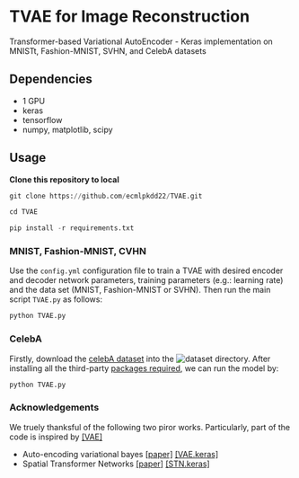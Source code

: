 # TVAE for Image Reconstruction
Transformer-based Variational AutoEncoder - Keras implementation on MNISTt, Fashion-MNIST, SVHN, and CelebA datasets

## Dependencies

- 1 GPU
- keras
- tensorflow
- numpy, matplotlib, scipy 

## Usage

**Clone this repository to local**

```python
git clone https://github.com/ecmlpkdd22/TVAE.git

cd TVAE

pip install -r requirements.txt
```

### MNIST, Fashion-MNIST, CVHN

Use the ```config.yml``` configuration file to train a TVAE with desired encoder and decoder network parameters, training parameters (e.g.: learning rate) and the data set (MNIST, Fashion-MNIST or SVHN). Then run the main script ```TVAE.py``` as follows:

```bash
python TVAE.py
```


### CelebA

Firstly, download the [celebA dataset](http://mmlab.ie.cuhk.edu.hk/projects/CelebA.html) into the ![dataset](dataset/) directory. After installing all the third-party [packages required](https://keras.io/examples/generative/dcgan_overriding_train_step/),  we can run the model by:

```python
python TVAE.py
```

### Acknowledgements
We truely thanksful of the following two piror works. Particularly, part of the code is inspired by [[VAE]](https://github.com/chaitanya100100/VAE-for-Image-Generation)
+ Auto-encoding variational bayes [[paper]](https://arxiv.org/pdf/1312.6114.pdf) [[VAE.keras]](https://github.com/chaitanya100100/VAE-for-Image-Generation)
+ Spatial Transformer Networks [[paper]](https://arxiv.org/pdf/1506.02025.pdf) [[STN.keras]](https://github.com/oarriaga/STN.keras)

